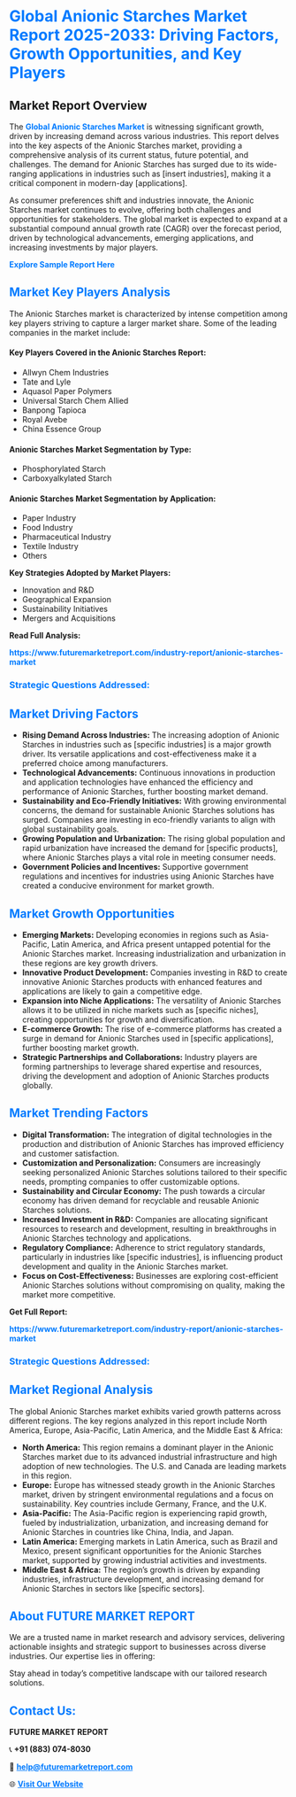 <h1 style="color: #007BFF;">Global Anionic Starches Market Report 2025-2033: Driving Factors, Growth Opportunities, and Key Players</h1>

<section id="overview">
<h2>Market Report Overview</h2>
<p>The <a href="https://www.futuremarketreport.com/industry-report/anionic-starches-market" style="color: #007BFF; text-decoration: none;"><strong>Global Anionic Starches Market</strong></a> is witnessing significant growth, driven by increasing demand across various industries. This report delves into the key aspects of the Anionic Starches market, providing a comprehensive analysis of its current status, future potential, and challenges. The demand for Anionic Starches has surged due to its wide-ranging applications in industries such as [insert industries], making it a critical component in modern-day [applications].</p>
<p>As consumer preferences shift and industries innovate, the Anionic Starches market continues to evolve, offering both challenges and opportunities for stakeholders. The global market is expected to expand at a substantial compound annual growth rate (CAGR) over the forecast period, driven by technological advancements, emerging applications, and increasing investments by major players.</p>
</section>

<section id="overview">
<p><a href="https://www.futuremarketreport.com/request-sample/reportId=50291" style="color: #007BFF; text-decoration: none;"><strong>Explore Sample Report Here</strong></a></p>
</section>

<section id="key-players">
<h2 style="color: #007BFF;">Market Key Players Analysis</h2>
<p>The Anionic Starches market is characterized by intense competition among key players striving to capture a larger market share. Some of the leading companies in the market include:</p>
<h4>Key Players Covered in the Anionic Starches Report:</h4>
<ul><li>Allwyn Chem Industries</li><li>Tate and Lyle</li><li>Aquasol Paper Polymers</li><li>Universal Starch Chem Allied</li><li>Banpong Tapioca</li><li>Royal Avebe</li><li>China Essence Group</li></ul>
<h4>Anionic Starches Market Segmentation by Type:</h4>
<ul><li>Phosphorylated Starch</li><li>Carboxyalkylated Starch</li></ul>

<h4>Anionic Starches Market Segmentation by Application:</h4>
<ul><li>Paper Industry</li><li>Food Industry</li><li>Pharmaceutical Industry</li><li>Textile Industry</li><li>Others</li></ul>
<p><strong>Key Strategies Adopted by Market Players:</strong></p>
<ul>
<li>Innovation and R&D</li>
<li>Geographical Expansion</li>
<li>Sustainability Initiatives</li>
<li>Mergers and Acquisitions</li>
</ul>
</section>

<section>
<p><strong>Read Full Analysis: </strong></p><a href="https://www.futuremarketreport.com/industry-report/anionic-starches-market" style="color: #007BFF; text-decoration: none;"><strong>https://www.futuremarketreport.com/industry-report/anionic-starches-market</strong></a>
<h3 style="color: #007BFF;">Strategic Questions Addressed:</h3>
</section>

<section id="driving-factors">
<h2 style="color: #007BFF;">Market Driving Factors</h2>
<ul>
<li><strong>Rising Demand Across Industries:</strong> The increasing adoption of Anionic Starches in industries such as [specific industries] is a major growth driver. Its versatile applications and cost-effectiveness make it a preferred choice among manufacturers.</li>
<li><strong>Technological Advancements:</strong> Continuous innovations in production and application technologies have enhanced the efficiency and performance of Anionic Starches, further boosting market demand.</li>
<li><strong>Sustainability and Eco-Friendly Initiatives:</strong> With growing environmental concerns, the demand for sustainable Anionic Starches solutions has surged. Companies are investing in eco-friendly variants to align with global sustainability goals.</li>
<li><strong>Growing Population and Urbanization:</strong> The rising global population and rapid urbanization have increased the demand for [specific products], where Anionic Starches plays a vital role in meeting consumer needs.</li>
<li><strong>Government Policies and Incentives:</strong> Supportive government regulations and incentives for industries using Anionic Starches have created a conducive environment for market growth.</li>
</ul>
</section>

<section id="growth-opportunities">
<h2 style="color: #007BFF;">Market Growth Opportunities</h2>
<ul>
<li><strong>Emerging Markets:</strong> Developing economies in regions such as Asia-Pacific, Latin America, and Africa present untapped potential for the Anionic Starches market. Increasing industrialization and urbanization in these regions are key growth drivers.</li>
<li><strong>Innovative Product Development:</strong> Companies investing in R&D to create innovative Anionic Starches products with enhanced features and applications are likely to gain a competitive edge.</li>
<li><strong>Expansion into Niche Applications:</strong> The versatility of Anionic Starches allows it to be utilized in niche markets such as [specific niches], creating opportunities for growth and diversification.</li>
<li><strong>E-commerce Growth:</strong> The rise of e-commerce platforms has created a surge in demand for Anionic Starches used in [specific applications], further boosting market growth.</li>
<li><strong>Strategic Partnerships and Collaborations:</strong> Industry players are forming partnerships to leverage shared expertise and resources, driving the development and adoption of Anionic Starches products globally.</li>
</ul>
</section>

<section id="trending-factors">
<h2 style="color: #007BFF;">Market Trending Factors</h2>
<ul>
<li><strong>Digital Transformation:</strong> The integration of digital technologies in the production and distribution of Anionic Starches has improved efficiency and customer satisfaction.</li>
<li><strong>Customization and Personalization:</strong> Consumers are increasingly seeking personalized Anionic Starches solutions tailored to their specific needs, prompting companies to offer customizable options.</li>
<li><strong>Sustainability and Circular Economy:</strong> The push towards a circular economy has driven demand for recyclable and reusable Anionic Starches solutions.</li>
<li><strong>Increased Investment in R&D:</strong> Companies are allocating significant resources to research and development, resulting in breakthroughs in Anionic Starches technology and applications.</li>
<li><strong>Regulatory Compliance:</strong> Adherence to strict regulatory standards, particularly in industries like [specific industries], is influencing product development and quality in the Anionic Starches market.</li>
<li><strong>Focus on Cost-Effectiveness:</strong> Businesses are exploring cost-efficient Anionic Starches solutions without compromising on quality, making the market more competitive.</li>
</ul>
</section>

<section>
<p><strong>Get Full Report: </strong></p><a href="https://www.futuremarketreport.com/industry-report/anionic-starches-market" style="color: #007BFF; text-decoration: none;"><strong>https://www.futuremarketreport.com/industry-report/anionic-starches-market</strong></a>
<h3 style="color: #007BFF;">Strategic Questions Addressed:</h3>
</section>


<section id="regional-analysis">
<h2 style="color: #007BFF;">Market Regional Analysis</h2>
<p>The global Anionic Starches market exhibits varied growth patterns across different regions. The key regions analyzed in this report include North America, Europe, Asia-Pacific, Latin America, and the Middle East & Africa:</p>
<ul>
<li><strong>North America:</strong> This region remains a dominant player in the Anionic Starches market due to its advanced industrial infrastructure and high adoption of new technologies. The U.S. and Canada are leading markets in this region.</li>
<li><strong>Europe:</strong> Europe has witnessed steady growth in the Anionic Starches market, driven by stringent environmental regulations and a focus on sustainability. Key countries include Germany, France, and the U.K.</li>
<li><strong>Asia-Pacific:</strong> The Asia-Pacific region is experiencing rapid growth, fueled by industrialization, urbanization, and increasing demand for Anionic Starches in countries like China, India, and Japan.</li>
<li><strong>Latin America:</strong> Emerging markets in Latin America, such as Brazil and Mexico, present significant opportunities for the Anionic Starches market, supported by growing industrial activities and investments.</li>
<li><strong>Middle East & Africa:</strong> The region’s growth is driven by expanding industries, infrastructure development, and increasing demand for Anionic Starches in sectors like [specific sectors].</li>
</ul>
</section>

<footer>
<h2 style="color: #007BFF;">About FUTURE MARKET REPORT</h2>
<p>We are a trusted name in market research and advisory services, delivering actionable insights and strategic support to businesses across diverse industries. Our expertise lies in offering:</p>

<p>Stay ahead in today’s competitive landscape with our tailored research solutions.</p>

<h2 style="color: #007BFF;">Contact Us:</h2>
<p><strong>FUTURE MARKET REPORT</strong></p>
<p>📞 <strong>+91 (883) 074-8030</strong></p>
<p>📧 <strong><a href="mailto:help@futuremarketreport.com" style="color: #007BFF;">help@futuremarketreport.com</a></strong></p>
<p>🌐 <strong><a href="https://www.futuremarketreport.com/" style="color: #007BFF;">Visit Our Website</a></strong></p>
</footer>